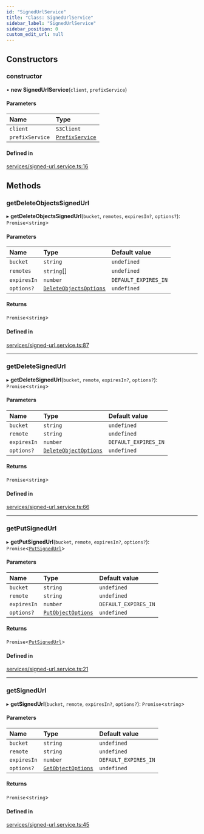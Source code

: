 ```yaml
---
id: "SignedUrlService"
title: "Class: SignedUrlService"
sidebar_label: "SignedUrlService"
sidebar_position: 0
custom_edit_url: null
---
```


## Constructors

### constructor

• **new SignedUrlService**(`client`, `prefixService`)

#### Parameters

| Name | Type |
| :------ | :------ |
| `client` | `S3Client` |
| `prefixService` | [`PrefixService`](PrefixService) |

#### Defined in

[services/signed-url.service.ts:16](https://github.com/LabO8/nestjs-s3/blob/0c0988d/src/services/signed-url.service.ts#L16)

## Methods

### getDeleteObjectsSignedUrl

▸ **getDeleteObjectsSignedUrl**(`bucket`, `remotes`, `expiresIn?`, `options?`): `Promise`<`string`\>

#### Parameters

| Name | Type | Default value |
| :------ | :------ | :------ |
| `bucket` | `string` | `undefined` |
| `remotes` | `string`[] | `undefined` |
| `expiresIn` | `number` | `DEFAULT_EXPIRES_IN` |
| `options?` | [`DeleteObjectsOptions`](../modules#deleteobjectsoptions) | `undefined` |

#### Returns

`Promise`<`string`\>

#### Defined in

[services/signed-url.service.ts:87](https://github.com/LabO8/nestjs-s3/blob/0c0988d/src/services/signed-url.service.ts#L87)

___

### getDeleteSignedUrl

▸ **getDeleteSignedUrl**(`bucket`, `remote`, `expiresIn?`, `options?`): `Promise`<`string`\>

#### Parameters

| Name | Type | Default value |
| :------ | :------ | :------ |
| `bucket` | `string` | `undefined` |
| `remote` | `string` | `undefined` |
| `expiresIn` | `number` | `DEFAULT_EXPIRES_IN` |
| `options?` | [`DeleteObjectOptions`](../modules#deleteobjectoptions) | `undefined` |

#### Returns

`Promise`<`string`\>

#### Defined in

[services/signed-url.service.ts:66](https://github.com/LabO8/nestjs-s3/blob/0c0988d/src/services/signed-url.service.ts#L66)

___

### getPutSignedUrl

▸ **getPutSignedUrl**(`bucket`, `remote`, `expiresIn?`, `options?`): `Promise`<[`PutSignedUrl`](../modules#putsignedurl)\>

#### Parameters

| Name | Type | Default value |
| :------ | :------ | :------ |
| `bucket` | `string` | `undefined` |
| `remote` | `string` | `undefined` |
| `expiresIn` | `number` | `DEFAULT_EXPIRES_IN` |
| `options?` | [`PutObjectOptions`](../modules#putobjectoptions) | `undefined` |

#### Returns

`Promise`<[`PutSignedUrl`](../modules#putsignedurl)\>

#### Defined in

[services/signed-url.service.ts:21](https://github.com/LabO8/nestjs-s3/blob/0c0988d/src/services/signed-url.service.ts#L21)

___

### getSignedUrl

▸ **getSignedUrl**(`bucket`, `remote`, `expiresIn?`, `options?`): `Promise`<`string`\>

#### Parameters

| Name | Type | Default value |
| :------ | :------ | :------ |
| `bucket` | `string` | `undefined` |
| `remote` | `string` | `undefined` |
| `expiresIn` | `number` | `DEFAULT_EXPIRES_IN` |
| `options?` | [`GetObjectOptions`](../modules#getobjectoptions) | `undefined` |

#### Returns

`Promise`<`string`\>

#### Defined in

[services/signed-url.service.ts:45](https://github.com/LabO8/nestjs-s3/blob/0c0988d/src/services/signed-url.service.ts#L45)
